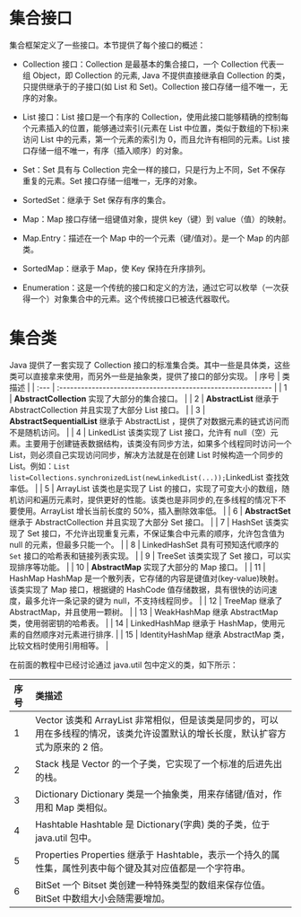 # 集合接口

集合框架定义了一些接口。本节提供了每个接口的概述：

- Collection 接口：Collection 是最基本的集合接口，一个 Collection 代表一组 Object，即 Collection 的元素, Java 不提供直接继承自 Collection 的类，只提供继承于的子接口(如 List 和 Set)。Collection 接口存储一组不唯一，无序的对象。

- List 接口：List 接口是一个有序的 Collection，使用此接口能够精确的控制每个元素插入的位置，能够通过索引(元素在 List 中位置，类似于数组的下标)来访问 List 中的元素，第一个元素的索引为 0，而且允许有相同的元素。List 接口存储一组不唯一，有序（插入顺序）的对象。

- Set：Set 具有与 Collection 完全一样的接口，只是行为上不同，Set 不保存重复的元素。Set 接口存储一组唯一，无序的对象。

- SortedSet：继承于 Set 保存有序的集合。

- Map：Map 接口存储一组键值对象，提供 key（键）到 value（值）的映射。

- Map.Entry：描述在一个 Map 中的一个元素（键/值对）。是一个 Map 的内部类。

- SortedMap：继承于 Map，使 Key 保持在升序排列。

- Enumeration：这是一个传统的接口和定义的方法，通过它可以枚举（一次获得一个）对象集合中的元素。这个传统接口已被迭代器取代。

# 集合类

Java 提供了一套实现了 Collection 接口的标准集合类。其中一些是具体类，这些类可以直接拿来使用，而另外一些是抽象类，提供了接口的部分实现。
| 序号 | 类描述 |
| :--- | :----------------------------------------------------------- |
| 1 | **AbstractCollection** 实现了大部分的集合接口。 |
| 2 | **AbstractList** 继承于 AbstractCollection 并且实现了大部分 List 接口。 |
| 3 | **AbstractSequentialList** 继承于 AbstractList ，提供了对数据元素的链式访问而不是随机访问。 |
| 4 | LinkedList 该类实现了 List 接口，允许有 null（空）元素。主要用于创建链表数据结构，该类没有同步方法，如果多个线程同时访问一个 List，则必须自己实现访问同步，解决方法就是在创建 List 时候构造一个同步的 List。例如：`List list=Collections.synchronizedList(newLinkedList(...));`LinkedList 查找效率低。 |
| 5 | ArrayList 该类也是实现了 List 的接口，实现了可变大小的数组，随机访问和遍历元素时，提供更好的性能。该类也是非同步的,在多线程的情况下不要使用。ArrayList 增长当前长度的 50%，插入删除效率低。 |
| 6 | **AbstractSet** 继承于 AbstractCollection 并且实现了大部分 Set 接口。 |
| 7 | HashSet 该类实现了 Set 接口，不允许出现重复元素，不保证集合中元素的顺序，允许包含值为 null 的元素，但最多只能一个。 |
| 8 | LinkedHashSet 具有可预知迭代顺序的 `Set` 接口的哈希表和链接列表实现。 |
| 9 | TreeSet 该类实现了 Set 接口，可以实现排序等功能。 |
| 10 | **AbstractMap** 实现了大部分的 Map 接口。 |
| 11 | HashMap HashMap 是一个散列表，它存储的内容是键值对(key-value)映射。 该类实现了 Map 接口，根据键的 HashCode 值存储数据，具有很快的访问速度，最多允许一条记录的键为 null，不支持线程同步。 |
| 12 | TreeMap 继承了 AbstractMap，并且使用一颗树。 |
| 13 | WeakHashMap 继承 AbstractMap 类，使用弱密钥的哈希表。 |
| 14 | LinkedHashMap 继承于 HashMap，使用元素的自然顺序对元素进行排序. |
| 15 | IdentityHashMap 继承 AbstractMap 类，比较文档时使用引用相等。 |

在前面的教程中已经讨论通过 java.util 包中定义的类，如下所示：

| 序号 | 类描述                                                                                                                            |
| :--- | :-------------------------------------------------------------------------------------------------------------------------------- |
| 1    | Vector 该类和 ArrayList 非常相似，但是该类是同步的，可以用在多线程的情况，该类允许设置默认的增长长度，默认扩容方式为原来的 2 倍。 |
| 2    | Stack 栈是 Vector 的一个子类，它实现了一个标准的后进先出的栈。                                                                    |
| 3    | Dictionary Dictionary 类是一个抽象类，用来存储键/值对，作用和 Map 类相似。                                                        |
| 4    | Hashtable Hashtable 是 Dictionary(字典) 类的子类，位于 java.util 包中。                                                           |
| 5    | Properties Properties 继承于 Hashtable，表示一个持久的属性集，属性列表中每个键及其对应值都是一个字符串。                          |
| 6    | BitSet 一个 Bitset 类创建一种特殊类型的数组来保存位值。BitSet 中数组大小会随需要增加。                                            |
